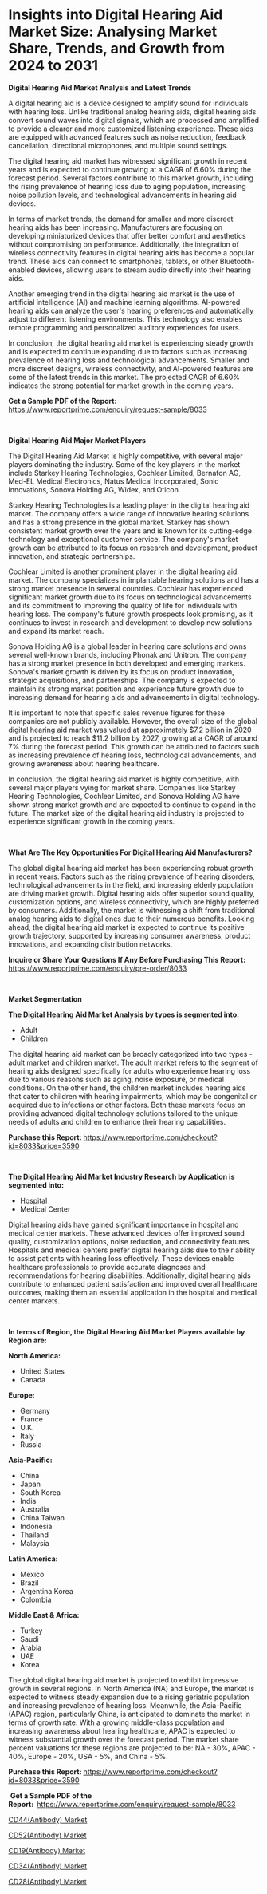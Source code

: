 <p><h1>Insights into Digital Hearing Aid Market Size: Analysing Market Share, Trends, and Growth from 2024 to 2031</h1></p><p><strong>Digital Hearing Aid Market Analysis and Latest Trends</strong></p>
<p><p>A digital hearing aid is a device designed to amplify sound for individuals with hearing loss. Unlike traditional analog hearing aids, digital hearing aids convert sound waves into digital signals, which are processed and amplified to provide a clearer and more customized listening experience. These aids are equipped with advanced features such as noise reduction, feedback cancellation, directional microphones, and multiple sound settings.</p><p>The digital hearing aid market has witnessed significant growth in recent years and is expected to continue growing at a CAGR of 6.60% during the forecast period. Several factors contribute to this market growth, including the rising prevalence of hearing loss due to aging population, increasing noise pollution levels, and technological advancements in hearing aid devices.</p><p>In terms of market trends, the demand for smaller and more discreet hearing aids has been increasing. Manufacturers are focusing on developing miniaturized devices that offer better comfort and aesthetics without compromising on performance. Additionally, the integration of wireless connectivity features in digital hearing aids has become a popular trend. These aids can connect to smartphones, tablets, or other Bluetooth-enabled devices, allowing users to stream audio directly into their hearing aids.</p><p>Another emerging trend in the digital hearing aid market is the use of artificial intelligence (AI) and machine learning algorithms. AI-powered hearing aids can analyze the user's hearing preferences and automatically adjust to different listening environments. This technology also enables remote programming and personalized auditory experiences for users.</p><p>In conclusion, the digital hearing aid market is experiencing steady growth and is expected to continue expanding due to factors such as increasing prevalence of hearing loss and technological advancements. Smaller and more discreet designs, wireless connectivity, and AI-powered features are some of the latest trends in this market. The projected CAGR of 6.60% indicates the strong potential for market growth in the coming years.</p></p>
<p><strong>Get a Sample PDF of the Report:&nbsp;</strong> <a href="https://www.reportprime.com/enquiry/request-sample/8033">https://www.reportprime.com/enquiry/request-sample/8033</a></p>
<p>&nbsp;</p>
<p><strong>Digital Hearing Aid Major Market Players</strong></p>
<p><p>The Digital Hearing Aid Market is highly competitive, with several major players dominating the industry. Some of the key players in the market include Starkey Hearing Technologies, Cochlear Limited, Bernafon AG, Med-EL Medical Electronics, Natus Medical Incorporated, Sonic Innovations, Sonova Holding AG, Widex, and Oticon.</p><p>Starkey Hearing Technologies is a leading player in the digital hearing aid market. The company offers a wide range of innovative hearing solutions and has a strong presence in the global market. Starkey has shown consistent market growth over the years and is known for its cutting-edge technology and exceptional customer service. The company's market growth can be attributed to its focus on research and development, product innovation, and strategic partnerships.</p><p>Cochlear Limited is another prominent player in the digital hearing aid market. The company specializes in implantable hearing solutions and has a strong market presence in several countries. Cochlear has experienced significant market growth due to its focus on technological advancements and its commitment to improving the quality of life for individuals with hearing loss. The company's future growth prospects look promising, as it continues to invest in research and development to develop new solutions and expand its market reach.</p><p>Sonova Holding AG is a global leader in hearing care solutions and owns several well-known brands, including Phonak and Unitron. The company has a strong market presence in both developed and emerging markets. Sonova's market growth is driven by its focus on product innovation, strategic acquisitions, and partnerships. The company is expected to maintain its strong market position and experience future growth due to increasing demand for hearing aids and advancements in digital technology.</p><p>It is important to note that specific sales revenue figures for these companies are not publicly available. However, the overall size of the global digital hearing aid market was valued at approximately $7.2 billion in 2020 and is projected to reach $11.2 billion by 2027, growing at a CAGR of around 7% during the forecast period. This growth can be attributed to factors such as increasing prevalence of hearing loss, technological advancements, and growing awareness about hearing healthcare.</p><p>In conclusion, the digital hearing aid market is highly competitive, with several major players vying for market share. Companies like Starkey Hearing Technologies, Cochlear Limited, and Sonova Holding AG have shown strong market growth and are expected to continue to expand in the future. The market size of the digital hearing aid industry is projected to experience significant growth in the coming years.</p></p>
<p>&nbsp;</p>
<p><strong>What Are The Key Opportunities For Digital Hearing Aid Manufacturers?</strong></p>
<p><p>The global digital hearing aid market has been experiencing robust growth in recent years. Factors such as the rising prevalence of hearing disorders, technological advancements in the field, and increasing elderly population are driving market growth. Digital hearing aids offer superior sound quality, customization options, and wireless connectivity, which are highly preferred by consumers. Additionally, the market is witnessing a shift from traditional analog hearing aids to digital ones due to their numerous benefits. Looking ahead, the digital hearing aid market is expected to continue its positive growth trajectory, supported by increasing consumer awareness, product innovations, and expanding distribution networks.</p></p>
<p><strong>Inquire or Share Your Questions If Any Before Purchasing This Report:</strong> <a href="https://www.reportprime.com/enquiry/pre-order/8033">https://www.reportprime.com/enquiry/pre-order/8033</a></p>
<p>&nbsp;</p>
<p><strong>Market Segmentation</strong></p>
<p><strong>The Digital Hearing Aid Market Analysis by types is segmented into:</strong></p>
<p><ul><li>Adult</li><li>Children</li></ul></p>
<p><p>The digital hearing aid market can be broadly categorized into two types - adult market and children market. The adult market refers to the segment of hearing aids designed specifically for adults who experience hearing loss due to various reasons such as aging, noise exposure, or medical conditions. On the other hand, the children market includes hearing aids that cater to children with hearing impairments, which may be congenital or acquired due to infections or other factors. Both these markets focus on providing advanced digital technology solutions tailored to the unique needs of adults and children to enhance their hearing capabilities.</p></p>
<p><strong>Purchase this Report:&nbsp;</strong><a href="https://www.reportprime.com/checkout?id=8033&price=3590">https://www.reportprime.com/checkout?id=8033&price=3590</a></p>
<p>&nbsp;</p>
<p><strong>The Digital Hearing Aid Market Industry Research by Application is segmented into:</strong></p>
<p><ul><li>Hospital</li><li>Medical Center</li></ul></p>
<p><p>Digital hearing aids have gained significant importance in hospital and medical center markets. These advanced devices offer improved sound quality, customization options, noise reduction, and connectivity features. Hospitals and medical centers prefer digital hearing aids due to their ability to assist patients with hearing loss effectively. These devices enable healthcare professionals to provide accurate diagnoses and recommendations for hearing disabilities. Additionally, digital hearing aids contribute to enhanced patient satisfaction and improved overall healthcare outcomes, making them an essential application in the hospital and medical center markets.</p></p>
<p>&nbsp;</p>
<p><strong>In terms of Region, the Digital Hearing Aid Market Players available by Region are:</strong></p>
<p>
    <p> <strong> North America: </strong>
        <ul>
            <li>United States</li>
            <li>Canada</li>
        </ul>
        </p> 
    <p> <strong> Europe: </strong>
        <ul>
            <li>Germany</li>
            <li>France</li>
            <li>U.K.</li>
            <li>Italy</li>
            <li>Russia</li>
        </ul>
        </p> 
    <p> <strong> Asia-Pacific: </strong>
        <ul>
            <li>China</li>
            <li>Japan</li>
            <li>South Korea</li>
            <li>India</li>
            <li>Australia</li>
            <li>China Taiwan</li>
            <li>Indonesia</li>
            <li>Thailand</li>
            <li>Malaysia</li>
        </ul>
        </p> 
    <p> <strong> Latin America: </strong>
        <ul>
            <li>Mexico</li>
            <li>Brazil</li>
            <li>Argentina Korea</li>
            <li>Colombia</li>
        </ul>
        </p> 
    <p> <strong> Middle East & Africa: </strong>
        <ul>
            <li>Turkey</li>
            <li>Saudi</li>
            <li>Arabia</li>
            <li>UAE</li>
            <li>Korea</li>
        </ul>
    </p>
    </p>
<p><p>The global digital hearing aid market is projected to exhibit impressive growth in several regions. In North America (NA) and Europe, the market is expected to witness steady expansion due to a rising geriatric population and increasing prevalence of hearing loss. Meanwhile, the Asia-Pacific (APAC) region, particularly China, is anticipated to dominate the market in terms of growth rate. With a growing middle-class population and increasing awareness about hearing healthcare, APAC is expected to witness substantial growth over the forecast period. The market share percent valuations for these regions are projected to be: NA - 30%, APAC - 40%, Europe - 20%, USA - 5%, and China - 5%.</p></p>
<p><strong>Purchase this Report: </strong><a href="https://www.reportprime.com/checkout?id=8033&price=3590">https://www.reportprime.com/checkout?id=8033&price=3590</a></p>
<p>&nbsp;<strong>Get a Sample PDF of the Report:&nbsp;&nbsp;</strong><a href="https://www.reportprime.com/enquiry/request-sample/8033">https://www.reportprime.com/enquiry/request-sample/8033</a></p>
<p><strong></strong></p>
<p><p><a href="https://github.com/luckyshygirl/Market-Research-Report-List-2/blob/main/cd44antibody-market.md">CD44(Antibody) Market</a></p><p><a href="https://github.com/gdfhhhj/Market-Research-Report-List-2/blob/main/cd52antibody-market.md">CD52(Antibody) Market</a></p><p><a href="https://github.com/pizolina/Market-Research-Report-List-2/blob/main/cd19antibody-market.md">CD19(Antibody) Market</a></p><p><a href="https://github.com/vimar16th/Market-Research-Report-List-2/blob/main/cd34antibody-market.md">CD34(Antibody) Market</a></p><p><a href="https://github.com/sofayahoo2023/Market-Research-Report-List-2/blob/main/cd28antibody-market.md">CD28(Antibody) Market</a></p></p>